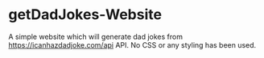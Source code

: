 # getDadJokes-Website
A simple website which will generate dad jokes from https://icanhazdadjoke.com/api API.
No CSS or any styling has been used.
